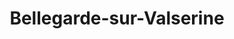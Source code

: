 ---
title: Bellegarde-sur-Valserine
url: /bellegarde-sur-valserine/
latitude: 46.126
longitude: 5.814
---